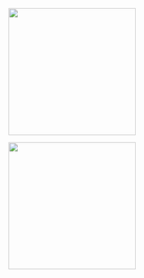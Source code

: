 <a href="https://github.com/decoyer"><img align="center" style="height:250px" src="https://capsule-render.vercel.app/api?type=waving&height=250&color=gradient&fontColor=ffffe4&text=Decoy%20the%20World!!&stroke=000000&strokeWidth=2&fontAlign=70&fontSize=60" /></a>

<a href="https://github.com/decoyer"><img align="center" style="height:250px" src="https://github-readme-stats.vercel.app/api/top-langs/?username=decoyer&layout=donut&theme=nord&hide_border=true" /></a> 
